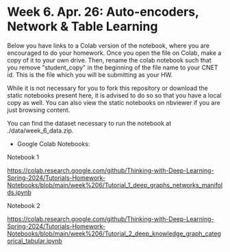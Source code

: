 # Week 6. Apr. 26: Auto-encoders, Network & Table Learning


Below you have links to a Colab version of the notebook, where you are encouraged to do your homework. Once you open the file on Colab, make a copy of it to your own drive. Then, rename the colab notebook such that you remove "student_copy" in the beginning of the file name to your CNET id. This is the file which you will be submitting as your HW.

While it is not necessary for you to fork this repository or download the static notebooks present here, it is advised to do so so that you have a local copy as well. You can also view the static notebooks on nbviewer if you are just browsing content.

You can find the dataset necessary to run the notebook at ./data/week_6_data.zip.

* Google Colab Notebooks:

Notebook 1

https://colab.research.google.com/github/Thinking-with-Deep-Learning-Spring-2024/Tutorials-Homework-Notebooks/blob/main/week%206/Tutorial_1_deep_graphs_networks_manifolds.ipynb

Notebook 2

https://colab.research.google.com/github/Thinking-with-Deep-Learning-Spring-2024/Tutorials-Homework-Notebooks/blob/main/week%206/Tutorial_2_deep_knowledge_graph_categorical_tabular.ipynb
